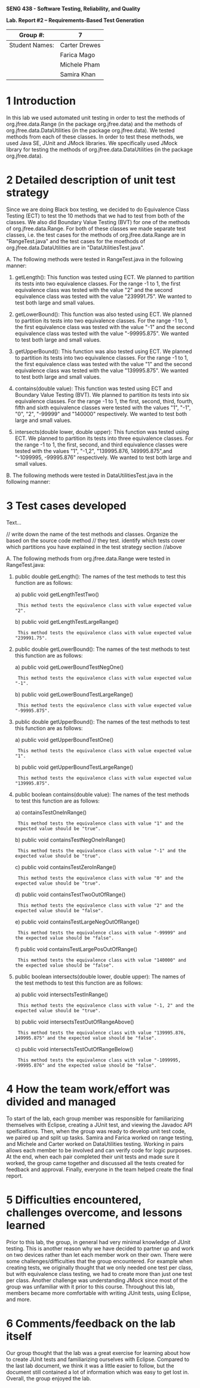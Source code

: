 **SENG 438 - Software Testing, Reliability, and Quality**

**Lab. Report \#2 – Requirements-Based Test Generation**

| Group \#:      |  7   |
| -------------- | --- |
| Student Names: |   Carter Drewes  |
|                |   Farica Mago  |
|                |   Michele Pham  |
|                |   Samira Khan |

# 1 Introduction

In this lab we used automated unit testing in order to test the methods of org.jfree.data.Range (in the package org.jfree.data) and the methods of org.jfree.data.DataUtilities (in the package org.jfree.data). We tested methods from each of these classes. In order to test these methods, we used Java SE, JUnit and JMock libraries. We specifically used JMock library for testing the methods of org.jfree.data.DataUtilities (in the package org.jfree.data).

# 2 Detailed description of unit test strategy

Since we are doing Black box testing, we decided to do Equivalence Class Testing (ECT) to test the 10 methods that we had to test from both of the classes. We also did Boundary Value Testing (BVT) for one of the methods of org.jfree.data.Range. For both of these classes we made separate test classes, i.e. the test cases for the methods of org.jfree.data.Range are in "RangeTest.java" and the test cases for the moethods of org.jfree.data.DataUtilities are in "DataUtilitiesTest.java".

A. The following methods were tested in RangeTest.java in the following manner:

1) getLength(): This function was tested using ECT. We planned to partition its tests into two equivalence classes. For the range -1 to 1, the first equivalence class was tested with the value "2" and the second equivalence class was tested with the value "239991.75". We wanted to test both large and small values.

2) getLowerBound(): This function was also tested using ECT. We planned to partition its tests into two equivalence classes. For the range -1 to 1, the first equivalence class was tested with the value "-1" and the second equivalence class was tested with the value "-99995.875". We wanted to test both large and small values.

3) getUpperBound(): This function was also tested using ECT. We planned to partition its tests into two equivalence classes. For the range -1 to 1, the first equivalence class was tested with the value "1" and the second equivalence class was tested with the value "139995.875". We wanted to test both large and small values.

4) contains(double value): This function was tested using ECT and Boundary Value Testing (BVT). We planned to partition its tests into six equivalence classes. For the range -1 to 1, the first, second, third, fourth, fifth and sixth equivalence classes were tested with the values "1", "-1", "0", "2", "-99999" and "140000" respectively. We wanted to test both large and small values.

5) intersects(double lower, double upper):  This function was tested using ECT. We planned to partition its tests into three equivalence classes. For the range -1 to 1, the first, second, and third equivalence classes were tested with the values "1", "-1,2", "139995.876, 149995.875",and "-1099995, -99995.876" respectively. We wanted to test both large and small values.

B. The following methods were tested in DataUtilitiesTest.java in the following manner:

# 3 Test cases developed

Text…

// write down the name of the test methods and classes. Organize the based on
the source code method // they test. identify which tests cover which partitions
you have explained in the test strategy section //above

A. The following methods from org.jfree.data.Range were tested in RangeTest.java:

1) public double getLength():
    The names of the test methods to test this function are as follows:

    a) public void getLengthTestTwo()

        This method tests the equivalence class with value expected value "2".

    b) public void getLengthTestLargeRange()

        This method tests the equivalence class with value expected value "239991.75".

2) public double getLowerBound():
    The names of the test methods to test this function are as follows:

    a) public void getLowerBoundTestNegOne()

        This method tests the equivalence class with value expected value "-1".

    b) public void getLowerBoundTestLargeRange()

        This method tests the equivalence class with value expected value "-99995.875".

3) public double getUpperBound():
    The names of the test methods to test this function are as follows:

    a) public void getUpperBoundTestOne()

        This method tests the equivalence class with value expected value "1".

    b) public void getUpperBoundTestLargeRange()

        This method tests the equivalence class with value expected value "139995.875".

4) public boolean contains(double value):
    The names of the test methods to test this function are as follows:

    a) containsTestOneInRange()

        This method tests the equivalence class with value "1" and the expected value should be "true".

    b) public void containsTestNegOneInRange() 

        This method tests the equivalence class with value "-1" and the expected value should be "true".

    c) public void containsTestZeroInRange()

        This method tests the equivalence class with value "0" and the expected value should be "true".

    d) public void containsTestTwoOutOfRange()

        This method tests the equivalence class with value "2" and the expected value should be "false".
        
    e) public void containsTestLargeNegOutOfRange()

        This method tests the equivalence class with value "-99999" and the expected value should be "false".

    f) public void containsTestLargePosOutOfRange()
    
        This method tests the equivalence class with value "140000" and the expected value should be "false".

5) public boolean intersects(double lower, double upper):
    The names of the test methods to test this function are as follows:

    a) public void intersectsTestInRange()

        This method tests the equivalence class with value "-1, 2" and the expected value should be "true".

    b) public void intersectsTestOutOfRangeAbove()

        This method tests the equivalence class with value "139995.876, 149995.875" and the expected value should be "false".

    c) public void intersectsTestOutOfRangeBelow()

        This method tests the equivalence class with value "-1099995, -99995.876" and the expected value should be "false".


# 4 How the team work/effort was divided and managed

To start of the lab, each group member was responsible for familiarizing themselves with Eclipse, creating a JUnit test, and viewing the Javadoc API speifications. Then, when the group was ready to develop unit test code, we paired up and split up tasks. Samira and Farica worked on range testing, and Michele and Carter worked on DataUtilities testing. Working in pairs allows each member to be involved and can verify code for logic purposes. At the end, when each pair completed their unit tests and made sure it worked, the group came together and discussed all the tests created for feedback and approval. Finally, everyone in the team helped create the final report.  


# 5 Difficulties encountered, challenges overcome, and lessons learned

Prior to this lab, the group, in general had very minimal knowledge of JUnit testing. This is another reason why we have decided to partner up and work on two devices rather than let each member work on their own. There were some challenges/difficulties that the group encountered. For example when creating tests, we originally thought that we only needed one test per class, but with equivalence class testing, we had to create more than just one test per class. Another challenge was understanding JMock since most of the group was unfamiliar with it prior to this course. Throughout this lab, members became more comfortable with writing JUnit tests, using Eclipse, and more.

# 6 Comments/feedback on the lab itself

Our group thought that the lab was a great exercise for learning about how to create JUnit tests and familiarizing ourselves with Eclipse. Compared to the last lab document, we think it was a little easier to follow, but the document still contained a lot of information which was easy to get lost in. Overall, the group enjoyed the lab.
